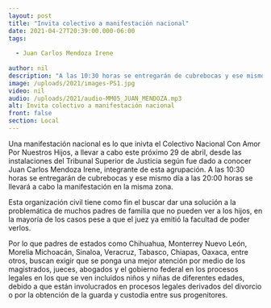 ```yaml
---
layout: post
title: "Invita colectivo a manifestación nacional"
date: 2021-04-27T20:39:00.000-06:00
tags:
  
  - Juan Carlos Mendoza Irene
  
author: nil
description: "A las 10:30 horas se entregarán de cubrebocas y ese mismo día a las 20:00 horas se llevará a cabo la manifestación en la misma zona."
image: /uploads/2021/images-PS1.jpg
video: nil
audio: /uploads/2021/audio-MM05_JUAN_MENDOZA.mp3
alt: Invita colectivo a manifestación nacional
front: false
section: Local
---
```


Una manifestación nacional es lo que inivta el Colectivo Nacional Con Amor Por Nuestros Hijos, a llevar a cabo este próximo 29 de abril, desde las instalaciones del Tribunal Superior de Justicia según fue dado a conocer Juan Carlos Mendoza Irene, integrante de esta agrupación. A las 10:30 horas se entregarán de cubrebocas y ese mismo día a las 20:00 horas se llevará a cabo la manifestación en la misma zona.

Esta organización civil tiene como fin el buscar dar una solución a la problemática de muchos padres de familia que no pueden ver a los hijos, en la mayoría de los casos pese a que el juez ya emitió la facultad de poder verlos.

Por lo que padres de estados como Chihuahua, Monterrey Nuevo León, Morelia Michoacán, Sinaloa, Veracruz, Tabasco, Chiapas, Oaxaca, entre otros, buscan exigir que se ponga una mejor atención por medio de los magistrados, jueces, abogados y el gobierno federal en los procesos legales en los que se ven incluidos niños y niñas de diferentes edades,  debido a que están involucrados en procesos legales derivados del divorcio o por la obtención de la guarda y custodia entre sus progenitores.
